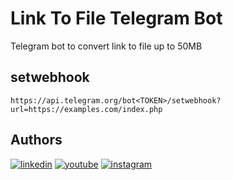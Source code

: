 
# Link To File Telegram Bot

Telegram bot to convert link to file up to 50MB

## setwebhook

```
https://api.telegram.org/bot<TOKEN>/setwebhook?url=https://examples.com/index.php
```

## Authors
[![linkedin](https://img.shields.io/badge/linkedin-%230A66C2.svg?&style=for-the-badge&logo=linkedin&logoColor=white)](https://www.linkedin.com/in/rkarimpour/)
[![youtube](https://img.shields.io/badge/youtube-%23FF0000.svg?&style=for-the-badge&logo=youtube&logoColor=white)](https://youtube.com/@root_one)
[![instagram](https://img.shields.io/badge/instagram-%23E4405F.svg?&style=for-the-badge&logo=instagram&logoColor=white)](https://instagram.com/rezakarimpour.pro)

